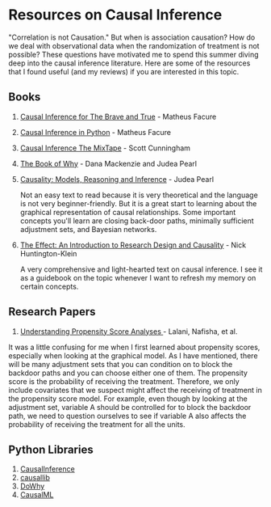 # Resources on Causal Inference
"Correlation is not Causation." But when is association causation? How do we deal with observational data when the randomization of treatment is not possible? These questions have motivated me to spend this summer diving deep into the causal inference literature. Here are some of the resources that I found useful (and my reviews) if you are interested in this topic.
## Books
1. [Causal Inference for The Brave and True](https://matheusfacure.github.io/python-causality-handbook/landing-page.html) - Matheus Facure
2. [Causal Inference in Python](https://www.oreilly.com/library/view/causal-inference-in/9781098140243/) - Matheus Facure
3. [Causal Inference The MixTape](https://mixtape.scunning.com/) - Scott Cunningham
4. [The Book of Why](http://repo.darmajaya.ac.id/5342/1/The%20book%20of%20why_%20the%20new%20science%20of%20cause%20and%20effect%20%28%20PDFDrive%20%29.pdf) - Dana Mackenzie and Judea Pearl
5. [Causality: Models, Reasoning and Inference](https://bayes.cs.ucla.edu/BOOK-2K/neuberg-review.pdf) - Judea Pearl

   Not an easy text to read because it is very theoretical and the language is not very beginner-friendly. But it is a great start to learning about the graphical representation of causal relationships. Some important concepts you'll learn are closing back-door paths, minimally sufficient adjustment sets, and Bayesian networks.
7. [The Effect: An Introduction to Research Design and Causality](https://theeffectbook.net/) - Nick Huntington-Klein

   A very comprehensive and light-hearted text on causal inference. I see it as a guidebook on the topic whenever I want to refresh my memory on certain concepts.
## Research Papers
1. [Understanding Propensity Score Analyses
](https://www.redjournal.org/article/S0360-3016(20)30888-9/fulltext#%20) - Lalani, Nafisha, et al.

It was a little confusing for me when I first learned about propensity scores, especially when looking at the graphical model. As I have mentioned, there will be many adjustment sets that you can condition on to block the backdoor paths and you can choose either one of them. The propensity score is the probability of receiving the treatment. Therefore, we only include covariates that we suspect might affect the receiving of treatment in the propensity score model. For example, even though by looking at the adjustment set, variable A should be controlled for to block the backdoor path, we need to question ourselves to see if variable A also affects the probability of receiving the treatment for all the units. 
## Python Libraries
1. [CausalInference](https://pypi.org/project/CausalInference/)
2. [causallib](https://pypi.org/project/causallib/)
3. [DoWhy](https://www.pywhy.org/dowhy/v0.11.1/)
4. [CausalML](https://causalml.readthedocs.io/en/latest/about.html)
